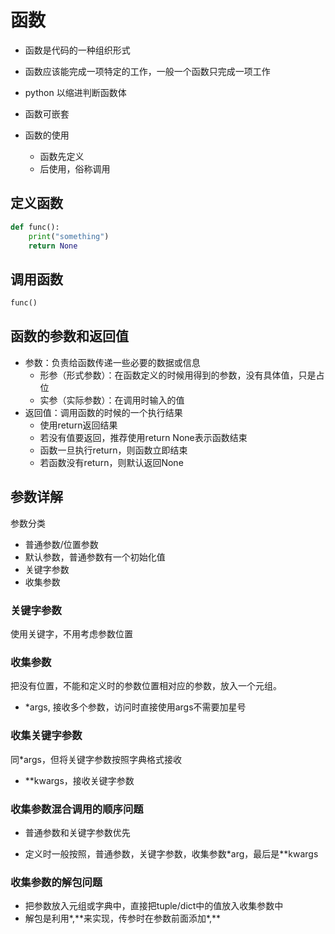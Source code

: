 # 函数

* 函数是代码的一种组织形式

* 函数应该能完成一项特定的工作，一般一个函数只完成一项工作
* python 以缩进判断函数体
* 函数可嵌套
* 函数的使用
  * 函数先定义
  * 后使用，俗称调用

## 定义函数

~~~python
def func():
    print("something")
    return None
~~~

## 调用函数

~~~python
func()
~~~

## 函数的参数和返回值

* 参数：负责给函数传递一些必要的数据或信息
  * 形参（形式参数）：在函数定义的时候用得到的参数，没有具体值，只是占位
  * 实参（实际参数）：在调用时输入的值
* 返回值：调用函数的时候的一个执行结果
  * 使用return返回结果
  * 若没有值要返回，推荐使用return None表示函数结束
  * 函数一旦执行return，则函数立即结束
  * 若函数没有return，则默认返回None

## 参数详解

参数分类

* 普通参数/位置参数
* 默认参数，普通参数有一个初始化值
* 关键字参数
* 收集参数

### 关键字参数

使用关键字，不用考虑参数位置

### 收集参数

把没有位置，不能和定义时的参数位置相对应的参数，放入一个元组。

* *args, 接收多个参数，访问时直接使用args不需要加星号

### 收集关键字参数

同*args，但将关键字参数按照字典格式接收

* **kwargs，接收关键字参数

### 收集参数混合调用的顺序问题

* 普通参数和关键字参数优先

* 定义时一般按照，普通参数，关键字参数，收集参数*arg，最后是**kwargs

### 收集参数的解包问题

* 把参数放入元组或字典中，直接把tuple/dict中的值放入收集参数中
* 解包是利用\*,\*\*来实现，传参时在参数前面添加\*,\*\*
